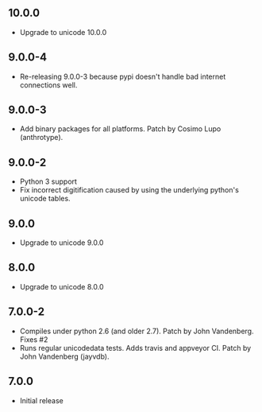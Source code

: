 ## 10.0.0
 - Upgrade to unicode 10.0.0

## 9.0.0-4
 - Re-releasing 9.0.0-3 because pypi doesn't handle bad internet connections well.

## 9.0.0-3
 - Add binary packages for all platforms. Patch by Cosimo Lupo (anthrotype).

## 9.0.0-2
 - Python 3 support
 - Fix incorrect digitification caused by using the underlying python's unicode tables.

## 9.0.0
 - Upgrade to unicode 9.0.0

## 8.0.0
 - Upgrade to unicode 8.0.0

## 7.0.0-2
 - Compiles under python 2.6 (and older 2.7). Patch by John Vandenberg. Fixes #2
 - Runs regular unicodedata tests. Adds travis and appveyor CI. Patch by John Vandenberg (jayvdb).

## 7.0.0
 - Initial release
